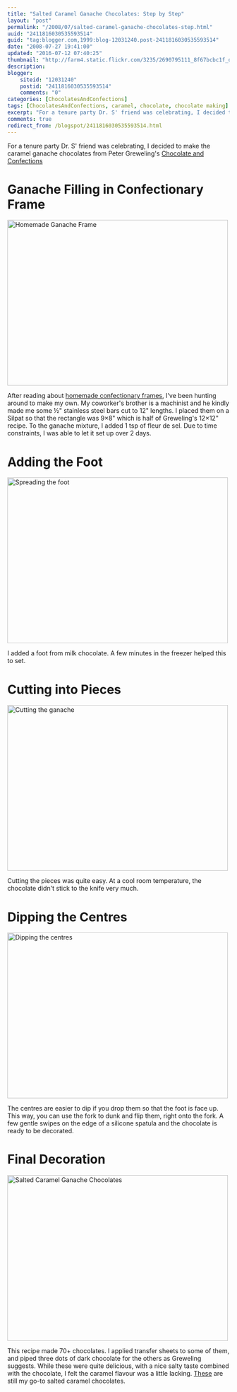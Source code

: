 ```yaml
---
title: "Salted Caramel Ganache Chocolates: Step by Step"
layout: "post"
permalink: "/2008/07/salted-caramel-ganache-chocolates-step.html"
uuid: "2411816030535593514"
guid: "tag:blogger.com,1999:blog-12031240.post-2411816030535593514"
date: "2008-07-27 19:41:00"
updated: "2016-07-12 07:40:25"
thumbnail: "http://farm4.static.flickr.com/3235/2690795111_8f67bcbc1f_q.jpg"
description: 
blogger:
    siteid: "12031240"
    postid: "2411816030535593514"
    comments: "0"
categories: [ChocolatesAndConfections]
tags: [ChocolatesAndConfections, caramel, chocolate, chocolate making]
excerpt: "For a tenure party Dr. S' friend was celebrating, I decided to make the caramel ganache chocolates from Peter Greweling's Chocolates and Confections:After reading about homemade confectionary frames, I've been hunting around to make my own. My coworker's brother is a machinist and he kindly made"
comments: true
redirect_from: /blogspot/2411816030535593514.html
---
```


For a tenure party Dr. S' friend was celebrating, I decided to make the caramel ganache chocolates from Peter Greweling's [Chocolate and Confections](/tag/chocolatesandconfections/)

# Ganache Filling in Confectionary Frame
<a data-flickr-embed="true"  href="https://www.flickr.com/photos/gnuf/2690795111/" title="Homemade Ganache Frame"><img src="https://c8.staticflickr.com/4/3235/2690795111_8f67bcbc1f.jpg" width="500" height="375" alt="Homemade Ganache Frame"></a><script async src="//embedr.flickr.com/assets/client-code.js" charset="utf-8"></script>

After reading about [homemade confectionary frames](https://forums.egullet.org/topic/102728-confectionery-frames/#comment-1526113), I've been hunting around to make my own. My coworker's brother is a machinist and he kindly made me some ½" stainless steel bars cut to 12" lengths. I placed them on a Silpat so that the rectangle was 9×8" which is half of Greweling's 12×12" recipe. To the ganache mixture, I added 1 tsp of fleur de sel. Due to time constraints, I was able to let it set up over 2 days.

# Adding the Foot
<a data-flickr-embed="true"  href="https://www.flickr.com/photos/gnuf/2705971148/" title="Spreading the foot"><img src="https://c5.staticflickr.com/4/3225/2705971148_26c071d0e2.jpg" width="500" height="375" alt="Spreading the foot"></a><script async src="//embedr.flickr.com/assets/client-code.js" charset="utf-8"></script>

I added a foot from milk chocolate. A few minutes in the freezer helped this to set.

# Cutting into Pieces
<a data-flickr-embed="true"  href="https://www.flickr.com/photos/gnuf/2705152713/" title="Cutting the ganache"><img src="https://c2.staticflickr.com/4/3279/2705152713_9cd34c9259.jpg" width="500" height="375" alt="Cutting the ganache"></a><script async src="//embedr.flickr.com/assets/client-code.js" charset="utf-8"></script>

Cutting the pieces was quite easy. At a cool room temperature, the chocolate didn't stick to the knife very much.

# Dipping the Centres
<a data-flickr-embed="true"  href="https://www.flickr.com/photos/gnuf/2705153445/" title="Dipping the centres"><img src="https://c6.staticflickr.com/4/3184/2705153445_f4c9928048.jpg" width="500" height="375" alt="Dipping the centres"></a><script async src="//embedr.flickr.com/assets/client-code.js" charset="utf-8"></script>

The centres are easier to dip if you drop them so that the foot is face up. This way, you can use the fork to dunk and flip them, right onto the fork. A few gentle swipes on the edge of a silicone spatula and the chocolate is ready to be decorated.

# Final Decoration
<a data-flickr-embed="true"  href="https://www.flickr.com/photos/gnuf/2710266038/" title="Salted Caramel Ganache Chocolates"><img src="https://c7.staticflickr.com/4/3267/2710266038_7dea16ffa3.jpg" width="500" height="375" alt="Salted Caramel Ganache Chocolates"></a><script async src="//embedr.flickr.com/assets/client-code.js" charset="utf-8"></script>

This recipe made 70+ chocolates. I applied transfer sheets to some of them, and piped three dots of dark chocolate for the others as Greweling suggests. While these were quite delicious, with a nice salty taste combined with the chocolate, I felt the caramel flavour was a little lacking. [These](/2007/04/salted-caramel-chocolates.html) are still my go-to salted caramel chocolates.
